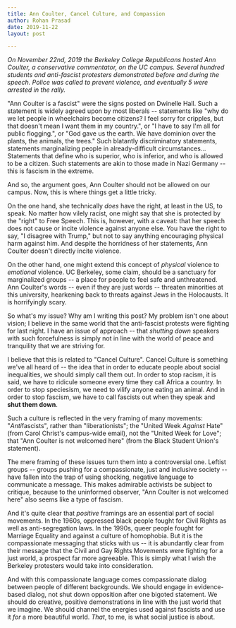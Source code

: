 ```yaml
---
title: Ann Coulter, Cancel Culture, and Compassion
author: Rohan Prasad
date: 2019-11-22
layout: post

---
```


*On November 22nd, 2019 the Berkeley College Republicans hosted Ann Coulter, a conservative commentator, on the UC campus. Several hundred students and anti-fascist protesters demonstrated before and during the speech. Police was called to prevent violence, and eventually 5 were arrested in the rally.*


"Ann Coulter is a fascist" were the signs posted on Dwinelle Hall. Such a statement is widely agreed upon by most liberals -- statements like "why do we let people in wheelchairs become citizens? I feel sorry for cripples, but that doesn't mean I want them in my country.", or "I have to say I'm all for public flogging.", or "God gave us the earth. We have dominion over the plants, the animals, the trees." Such blatantly discriminatory statements, statements marginalizing people in already-difficult circumstances... Statements that define who is superior, who is inferior, and who is allowed to be a citizen. Such statements are akin to those made in Nazi Germany -- this is fascism in the extreme.

And so, the argument goes, Ann Coulter should not be allowed on our campus. Now, this is where things get a little tricky.

On the one hand, she technically *does* have the right, at least in the US, to speak. No matter how vilely racist, one might say that she is protected by the "right" to Free Speech. This is, however, with a caveat: that her speech does not cause or incite violence against anyone else. You have the right to say, "I disagree with Trump," but not to say anything encouraging physical harm against him. And despite the horridness of her statements, Ann Coulter doesn't directly incite violence.

On the other hand, one might extend this concept of *physical* violence to *emotional* violence. UC Berkeley, some claim, should be a sanctuary for marginalized groups -- a place for people to feel safe and unthreatened. Ann Coulter's words -- even if they are just words -- threaten minorities at this university, hearkening back to threats against Jews in the Holocausts. It is horrifyingly scary.

So what's my issue? Why am I writing this post? My problem isn't one about vision; I believe in the same world that the anti-fascist protests were fighting for last night. I have an issue of approach -- that *shutting down* speakers with such forcefulness is simply not in line with the world of peace and tranquility that we are striving for.

I believe that this is related to "Cancel Culture". Cancel Culture is something we've all heard of -- the idea that in order to educate people about social inequalities, we should simply call them out. In order to stop racism, it is said, we have to ridicule someone every time they call Africa a country. In order to stop speciesism, we need to vilify anyone eating an animal. And in order to stop fascism, we have to call fascists out when they speak and **shut them down**.

Such a culture is reflected in the very framing of many movements: "*Anti*fascists", rather than "liberationists"; the "United Week *Against* Hate" (from Carol Christ's campus-wide email), not the "United Week for Love"; that "Ann Coulter is not welcomed here" (from the Black Student Union's statement).

The mere framing of these issues turn them into a controversial one. Leftist groups -- groups pushing for a compassionate, just and inclusive society -- have fallen into the trap of using shocking, negative language to communicate a message. This makes admirable activists be subject to critique, because to the uninformed observer, "Ann Coulter is not welcomed here" also seems like a type of fascism. 

And it's quite clear that *positive* framings are an essential part of social movements. In the 1960s, oppressed black people fought for Civil Rights as well as anti-segregation laws. In the 1990s, queer people fought for Marriage Equality and against a culture of homophobia. But it is the compassionate messaging that sticks with us -- it is abundantly clear from their message that the Civil and Gay Rights Movements were fighting for a just world, a prospect far more agreeable. This is simply what I wish the Berkeley protesters would take into consideration.

And with this compassionate language comes compassionate dialog between people of different backgrounds. We should engage in evidence-based dialog, not shut down opposition after one bigoted statement. We should do creative, positive demonstrations in line with the just world that we imagine. We should channel the energies used against fascists and use it *for* a more beautiful world. *That*, to me, is what social justice is about.
